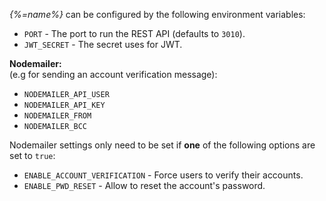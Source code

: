 
_{%=name%}_ can be configured by the following environment variables:

- `PORT` - The port to run the REST API (defaults to `3010`).
- `JWT_SECRET` - The secret uses for JWT.

**Nodemailer:**   
(e.g for sending an account verification message):

- `NODEMAILER_API_USER`
- `NODEMAILER_API_KEY`
- `NODEMAILER_FROM`
- `NODEMAILER_BCC`

Nodemailer settings only need to be set if **one** of the following options are set to `true`:

- `ENABLE_ACCOUNT_VERIFICATION` - Force users to verify their accounts.
- `ENABLE_PWD_RESET` - Allow to reset the account's password.